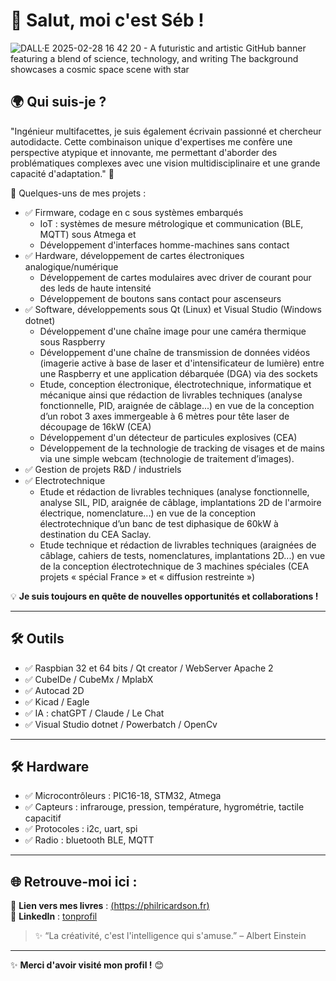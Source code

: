 # 👋 Salut, moi c'est Séb !

![DALL·E 2025-02-28 16 42 20 - A futuristic and artistic GitHub banner featuring a blend of science, technology, and writing  The background showcases a cosmic space scene with star](https://github.com/user-attachments/assets/a65801a5-2e56-413e-a32d-16f0813feddc)

## 🌍 Qui suis-je ?

"Ingénieur multifacettes, je suis également écrivain passionné et chercheur autodidacte. Cette combinaison unique d'expertises me confère une perspective atypique et innovante, me permettant d'aborder des problématiques complexes avec une vision multidisciplinaire et une grande capacité d'adaptation." 🎯

🚀 Quelques-uns de mes projets :
- ✅ Firmware, codage en c sous systèmes embarqués
  - IoT : systèmes de mesure métrologique et communication (BLE, MQTT) sous Atmega et
  - Développement d'interfaces homme-machines sans contact
- ✅ Hardware, développement de cartes électroniques analogique/numérique
  - Développement de cartes modulaires avec driver de courant pour des leds de haute intensité
  - Développement de boutons sans contact pour ascenseurs
- ✅ Software, développements sous Qt (Linux) et Visual Studio (Windows dotnet)
  - Développement d'une chaîne image pour une caméra thermique sous Raspberry
  - Développement d'une chaîne de transmission de données vidéos (imagerie active à base de laser et d'intensificateur de lumière) entre une Raspberry et une application débarquée (DGA) via des sockets
  - Etude, conception électronique, électrotechnique, informatique et mécanique ainsi que rédaction de livrables techniques (analyse fonctionnelle, PID, araignée de câblage...) en vue de la conception d’un robot 3 axes immergeable à 6 mètres pour tête laser de découpage de 16kW (CEA)
  - Développement d'un détecteur de particules explosives (CEA)
  - Développement de la technologie de tracking de visages et de mains via une simple webcam (technologie de traitement d’images).  
- ✅ Gestion de projets R&D / industriels
- ✅ Electrotechnique
  - Etude et rédaction de livrables techniques (analyse fonctionnelle, analyse SIL, PID, araignée de câblage, implantations 2D de l'armoire électrique, nomenclature...) en vue de la conception électrotechnique d’un banc de test diphasique de 60kW à destination du CEA Saclay.
  - Etude technique et rédaction de livrables techniques (araignées de câblage, cahiers de tests, nomenclatures, implantations 2D...) en vue de la conception électrotechnique de 3 machines spéciales (CEA projets « spécial France » et « diffusion restreinte »)

💡 **Je suis toujours en quête de nouvelles opportunités et collaborations !**

---

## 🛠️ Outils
- ✅ Raspbian 32 et 64 bits / Qt creator / WebServer Apache 2
- ✅ CubeIDe / CubeMx /  MplabX
- ✅ Autocad 2D
- ✅ Kicad / Eagle
- ✅ IA : chatGPT / Claude / Le Chat
- ✅ Visual Studio dotnet / Powerbatch / OpenCv 
  
---

## 🛠️ Hardware
- ✅ Microcontrôleurs : PIC16-18, STM32, Atmega
- ✅ Capteurs : infrarouge, pression, température, hygrométrie, tactile capacitif
- ✅ Protocoles : i2c, uart, spi
- ✅ Radio : bluetooth BLE, MQTT

---

## 🌐 Retrouve-moi ici :
📌 **Lien vers mes livres** : [(https://philricardson.fr)](https://philricardson.fr)  
📌 **LinkedIn** : [tonprofil](https://linkedin.com/in/tonprofil)  

> ✨ “La créativité, c'est l'intelligence qui s'amuse.” – Albert Einstein
> 
---


✨ **Merci d'avoir visité mon profil !** 😊
